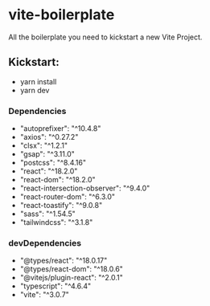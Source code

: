 # vite-boilerplate
All the boilerplate you need to kickstart a new Vite Project.

## Kickstart:

- yarn install
- yarn dev

### Dependencies

- "autoprefixer": "^10.4.8"
- "axios": "^0.27.2"
- "clsx": "^1.2.1"
- "gsap": "^3.11.0"
- "postcss": "^8.4.16"
- "react": "^18.2.0"
- "react-dom": "^18.2.0"
- "react-intersection-observer": "^9.4.0"
- "react-router-dom": "^6.3.0"
- "react-toastify": "^9.0.8"
- "sass": "^1.54.5"
- "tailwindcss": "^3.1.8"


### devDependencies

- "@types/react": "^18.0.17"
- "@types/react-dom": "^18.0.6"
- "@vitejs/plugin-react": "^2.0.1"
- "typescript": "^4.6.4"
- "vite": "^3.0.7"
